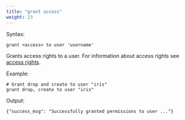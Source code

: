 ```yaml
---
title: "grant access"
weight: 23
---
```


Syntax:

	grant <access> to user 'username'

Grants access rights to a user. For information about access rights
see [access rights](../access_rights).

Example:

	# Grant drop and create to user "iris"
	grant drop, create to user "iris"


Output:

	{"success_msg": "Successfully granted permissions to user ..."}
